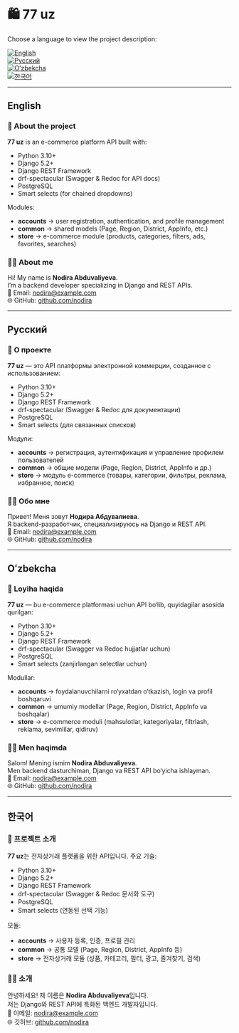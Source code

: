 # 🛍️ 77 uz

Choose a language to view the project description:

[![English](https://img.shields.io/badge/lang-English-blue)](#english)  
[![Русский](https://img.shields.io/badge/lang-Русский-red)](#русский)  
[![Oʻzbekcha](https://img.shields.io/badge/lang-Oʻzbekcha-green)](#oʻzbekcha)  
[![한국어](https://img.shields.io/badge/lang-한국어-purple)](#한국어)  

---

## English
### 📌 About the project
**77 uz** is an e-commerce platform API built with:
- Python 3.10+
- Django 5.2+
- Django REST Framework
- drf-spectacular (Swagger & Redoc for API docs)
- PostgreSQL
- Smart selects (for chained dropdowns)

Modules:
- **accounts** → user registration, authentication, and profile management  
- **common** → shared models (Page, Region, District, AppInfo, etc.)  
- **store** → e-commerce module (products, categories, filters, ads, favorites, searches)

### 👩‍💻 About me
Hi! My name is **Nodira Abduvaliyeva**.  
I’m a backend developer specializing in Django and REST APIs.  
📧 Email: nodira@example.com    
🌐 GitHub: [github.com/nodira](https://github.com/nodira)  

---

## Русский
### 📌 О проекте
**77 uz** — это API платформы электронной коммерции, созданное с использованием:
- Python 3.10+
- Django 5.2+
- Django REST Framework
- drf-spectacular (Swagger & Redoc для документации)
- PostgreSQL
- Smart selects (для связанных списков)

Модули:
- **accounts** → регистрация, аутентификация и управление профилем пользователей  
- **common** → общие модели (Page, Region, District, AppInfo и др.)  
- **store** → модуль e-commerce (товары, категории, фильтры, реклама, избранное, поиск)

### 👩‍💻 Обо мне
Привет! Меня зовут **Нодира Абдувалиева**.  
Я backend-разработчик, специализируюсь на Django и REST API.  
📧 Email: nodira@example.com  
🌐 GitHub: [github.com/nodira](https://github.com/nodira)  

---

## Oʻzbekcha
### 📌 Loyiha haqida
**77 uz** — bu e-commerce platformasi uchun API bo‘lib, quyidagilar asosida qurilgan:
- Python 3.10+
- Django 5.2+
- Django REST Framework
- drf-spectacular (Swagger va Redoc hujjatlar uchun)
- PostgreSQL
- Smart selects (zanjirlangan selectlar uchun)

Modullar:
- **accounts** → foydalanuvchilarni ro‘yxatdan o‘tkazish, login va profil boshqaruvi  
- **common** → umumiy modellar (Page, Region, District, AppInfo va boshqalar)  
- **store** → e-commerce moduli (mahsulotlar, kategoriyalar, filtrlash, reklama, sevimlilar, qidiruv)

### 👩‍💻 Men haqimda
Salom! Mening ismim **Nodira Abduvaliyeva**.  
Men backend dasturchiman, Django va REST API bo‘yicha ishlayman.  
📧 Email: nodira@example.com   
🌐 GitHub: [github.com/nodira](https://github.com/nodira)  

---

## 한국어
### 📌 프로젝트 소개
**77 uz**는 전자상거래 플랫폼을 위한 API입니다. 주요 기술:
- Python 3.10+
- Django 5.2+
- Django REST Framework
- drf-spectacular (Swagger & Redoc 문서화 도구)
- PostgreSQL
- Smart selects (연동된 선택 기능)

모듈:
- **accounts** → 사용자 등록, 인증, 프로필 관리  
- **common** → 공통 모델 (Page, Region, District, AppInfo 등)  
- **store** → 전자상거래 모듈 (상품, 카테고리, 필터, 광고, 즐겨찾기, 검색)

### 👩‍💻 소개
안녕하세요! 제 이름은 **Nodira Abduvaliyeva**입니다.  
저는 Django와 REST API에 특화된 백엔드 개발자입니다.  
📧 이메일: nodira@example.com    
🌐 깃허브: [github.com/nodira](https://github.com/nodira)  
